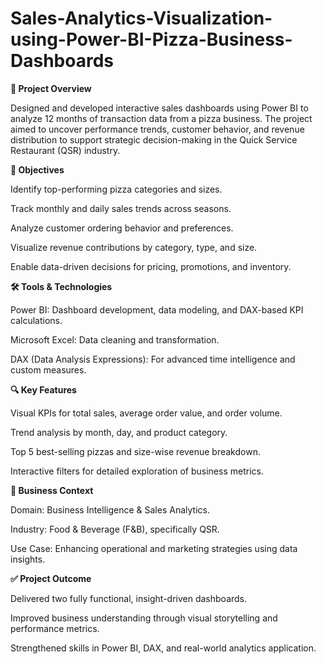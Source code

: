 # Sales-Analytics-Visualization-using-Power-BI-Pizza-Business-Dashboards

**📝 Project Overview**

Designed and developed interactive sales dashboards using Power BI to analyze 12 months of transaction data from a pizza business. The project aimed to uncover performance trends, customer behavior, and revenue distribution to support strategic decision-making in the Quick Service Restaurant (QSR) industry.

**🎯 Objectives**

Identify top-performing pizza categories and sizes.

Track monthly and daily sales trends across seasons.

Analyze customer ordering behavior and preferences.

Visualize revenue contributions by category, type, and size.

Enable data-driven decisions for pricing, promotions, and inventory.

**🛠 Tools & Technologies**

Power BI: Dashboard development, data modeling, and DAX-based KPI calculations.

Microsoft Excel: Data cleaning and transformation.

DAX (Data Analysis Expressions): For advanced time intelligence and custom measures.

**🔍 Key Features**

Visual KPIs for total sales, average order value, and order volume.

Trend analysis by month, day, and product category.

Top 5 best-selling pizzas and size-wise revenue breakdown.

Interactive filters for detailed exploration of business metrics.

**💼 Business Context**

Domain: Business Intelligence & Sales Analytics.

Industry: Food & Beverage (F&B), specifically QSR.

Use Case: Enhancing operational and marketing strategies using data insights.

**✅ Project Outcome**

Delivered two fully functional, insight-driven dashboards.

Improved business understanding through visual storytelling and performance metrics.

Strengthened skills in Power BI, DAX, and real-world analytics application.
